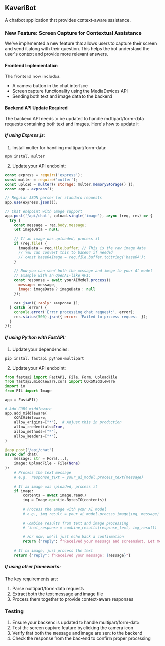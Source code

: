 ## KaveriBot

A chatbot application that provides context-aware assistance.

### New Feature: Screen Capture for Contextual Assistance

We've implemented a new feature that allows users to capture their screen and send it along with their question. This helps the bot understand the user's context and provide more relevant answers.

#### Frontend Implementation

The frontend now includes:
- A camera button in the chat interface
- Screen capture functionality using the MediaDevices API
- Sending both text and image data to the backend

#### Backend API Update Required

The backend API needs to be updated to handle multipart/form-data requests containing both text and images. Here's how to update it:

##### If using Express.js:

1. Install multer for handling multipart/form-data:
```bash
npm install multer
```

2. Update your API endpoint:
```javascript
const express = require('express');
const multer = require('multer');
const upload = multer({ storage: multer.memoryStorage() });
const app = express();

// Regular JSON parser for standard requests
app.use(express.json());

// Chat endpoint with image support
app.post('/api/chat', upload.single('image'), async (req, res) => {
  try {
    const message = req.body.message;
    let imageData = null;
    
    // If an image was uploaded, process it
    if (req.file) {
      imageData = req.file.buffer; // This is the raw image data
      // You can convert this to base64 if needed
      // const base64Image = req.file.buffer.toString('base64');
    }
    
    // Now you can send both the message and image to your AI model
    // Example with an OpenAI-like API:
    const response = await yourAIModel.process({
      message: message,
      image: imageData ? imageData : null
    });
    
    res.json({ reply: response });
  } catch (error) {
    console.error('Error processing chat request:', error);
    res.status(500).json({ error: 'Failed to process request' });
  }
});
```

##### If using Python with FastAPI:

1. Update your dependencies:
```bash
pip install fastapi python-multipart
```

2. Update your API endpoint:
```python
from fastapi import FastAPI, File, Form, UploadFile
from fastapi.middleware.cors import CORSMiddleware
import io
from PIL import Image

app = FastAPI()

# Add CORS middleware
app.add_middleware(
    CORSMiddleware,
    allow_origins=["*"],  # Adjust this in production
    allow_credentials=True,
    allow_methods=["*"],
    allow_headers=["*"],
)

@app.post("/api/chat")
async def chat(
    message: str = Form(...),
    image: UploadFile = File(None)
):
    # Process the text message
    # e.g., response_text = your_ai_model.process_text(message)
    
    # If an image was uploaded, process it
    if image:
        contents = await image.read()
        img = Image.open(io.BytesIO(contents))
        
        # Process the image with your AI model
        # e.g., img_result = your_ai_model.process_image(img, message)
        
        # Combine results from text and image processing
        # final_response = combine_results(response_text, img_result)
        
        # For now, we'll just echo back a confirmation
        return {"reply": f"Received your message and screenshot. Let me analyze what I'm seeing..."}
    
    # If no image, just process the text
    return {"reply": f"Received your message: {message}"}
```

##### If using other frameworks:

The key requirements are:
1. Parse multipart/form-data requests
2. Extract both the text message and image file
3. Process them together to provide context-aware responses

### Testing

1. Ensure your backend is updated to handle multipart/form-data
2. Test the screen capture feature by clicking the camera icon
3. Verify that both the message and image are sent to the backend
4. Check the response from the backend to confirm proper processing
